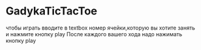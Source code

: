 # GadykaTicTacToe
чтобы играть вводите в textbox номер ячейки,которую вы хотите занять и нажмите кнопку play
После каждого вашего хода надо нажимать кнопку play
